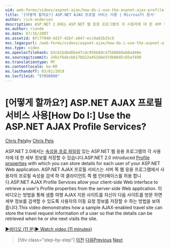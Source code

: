 ```yaml
---
uid: web-forms/videos/aspnet-ajax/how-do-i-use-the-aspnet-ajax-profile-services
title: '[어떻게 할까요?] ASP.NET AJAX 프로필 서비스 사용 | Microsoft 문서'
author: rick-anderson
description: ASP.NET 2.0에는 ASP.NET 웹 응용 프로그램의 각 사용자에 대 한 세부 정보를 저장할 수 있는 프로필 속성이 도입 되었습니다. ASP.NET AJAX 프로필 서비스를 사용 하는 중...
ms.author: riande
ms.date: 07/16/2007
ms.assetid: 8fc77048-4d1f-42bf-a947-ecc9a02b25c9
msc.legacyurl: /web-forms/videos/aspnet-ajax/how-do-i-use-the-aspnet-ajax-profile-services
msc.type: video
ms.openlocfilehash: b3cb1bdbd6be4fcdc956b8dc475888b9ab0a440e
ms.sourcegitcommit: 24b1f6decbb17bb22a45166e5fdb0845c65af498
ms.translationtype: MT
ms.contentlocale: ko-KR
ms.lasthandoff: 03/01/2019
ms.locfileid: "57050890"
---
```

<a name="how-do-i-use-the-aspnet-ajax-profile-services"></a><span data-ttu-id="05bfc-105">[어떻게 할까요?] ASP.NET AJAX 프로필 서비스 사용</span><span class="sxs-lookup"><span data-stu-id="05bfc-105">[How Do I:] Use the ASP.NET AJAX Profile Services?</span></span>
====================
<span data-ttu-id="05bfc-106">[Chris Pels](https://twitter.com/chrispels)</span><span class="sxs-lookup"><span data-stu-id="05bfc-106">by [Chris Pels](https://twitter.com/chrispels)</span></span>

<span data-ttu-id="05bfc-107">ASP.NET 2.0에서는 [속성을 프로 파일링](https://msdn.microsoft.com/library/at64shx3.aspx) 있는 ASP.NET 웹 응용 프로그램의 각 사용자에 대 한 세부 정보를 저장할 수 있습니다.</span><span class="sxs-lookup"><span data-stu-id="05bfc-107">ASP.NET 2.0 introduced [Profile properties](https://msdn.microsoft.com/library/at64shx3.aspx) with which you can store details for each user of your ASP.NET Web application.</span></span> <span data-ttu-id="05bfc-108">ASP.NET AJAX 프로필 서비스는 서버 쪽 웹 응용 프로그램에서 사용자의 프로필 속성을 검색 하 여 클라이언트 쪽 웹 인터페이스를 허용 합니다.</span><span class="sxs-lookup"><span data-stu-id="05bfc-108">ASP.NET AJAX Profile Services allow your client-side Web interface to retrieve a user's Profile properties from the server-side Web application.</span></span> <span data-ttu-id="05bfc-109">이 비디오는 방법을 통해 샘플 여행 AJAX 지원 사이트를 자신이 다음 사이트를 방문 하면 세부 정보를 검색할 수 있도록 사용자의 이동 요청 정보를 저장할 수 하는 방법을 보여 줍니다.</span><span class="sxs-lookup"><span data-stu-id="05bfc-109">This video demonstrates how a sample AJAX-enabled travel site can store the travel request information of a user so that the details can be retrieved when he or she next visits the site.</span></span>

[<span data-ttu-id="05bfc-110">&#9654;비디오 (11 분)</span><span class="sxs-lookup"><span data-stu-id="05bfc-110">&#9654; Watch video (11 minutes)</span></span>](https://channel9.msdn.com/Blogs/ASP-NET-Site-Videos/how-do-i-use-the-aspnet-ajax-profile-services)

> [!div class="step-by-step"]
> <span data-ttu-id="05bfc-111">[이전](how-do-i-use-other-javascript-user-interface-libraries-with-aspnet-ajax.md)
> [다음](how-do-i-debug-aspnet-ajax-applications-using-visual-studio-2005.md)</span><span class="sxs-lookup"><span data-stu-id="05bfc-111">[Previous](how-do-i-use-other-javascript-user-interface-libraries-with-aspnet-ajax.md)
[Next](how-do-i-debug-aspnet-ajax-applications-using-visual-studio-2005.md)</span></span>
